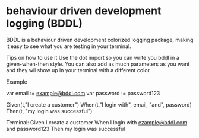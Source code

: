 # behaviour driven development logging (BDDL)
BDDL is a behaviour driven development colorized logging package, making it easy to see what you are testing in your terminal.

Tips on how to use it
Use the dot import so you can write you bddl in a given-when-then style.
You can also add as much parameters as you want and they wil show up in your terminal with a different color.

Example

var email := example@bddl.com
var password := password123

Given(t,"I create a customer")
When(t,"I login with", email, "and", password)
Then(t, "my login was successful")


Terminal:
Given I create a customer
When I login with ezample@bddl.com and password123
Then my login was successful
